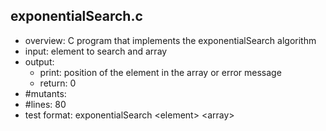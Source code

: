 ## exponentialSearch.c
 - overview: C program that implements the exponentialSearch algorithm
 - input: element to search and array
 - output: 
     - print: position of the element in the array or error message
     - return: 0
 - #mutants: 
 - #lines: 80
 - test format: exponentialSearch \<element\> \<array\> 